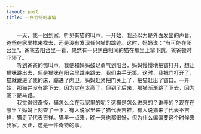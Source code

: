 ```yaml
---
layout: post
title: 一件奇特的事情
---
```



　　一天，我一回到家，听见有猫的叫声。一开始，我还以为是外面发出的声音，爸爸在家里找来找去，还是没有发现任何猫的踪迹。这时，妈妈说：“有可能在阳台里”。爸爸去阳台里一看，果然有一只黑白相间的猫在那里上窜下跳，爸爸顿时吓坏了。    
　　听到爸爸的惊叫声，我便和妈妈鼓足勇气到阳台，妈妈慢慢地把窗打开，想让猫咪跳出去，但是猫咪在阳台里跳来跳去，我们束手无策。这时，我把门打开了，猫就跳进了我的床，蹦进了内卫。妈妈赶紧把门关上了，把猫赶出了窗口。一开始，那猫并没有跳下去，因为实在太高了。但到了后来，那猫渐渐跳了下去，因为底下是马路。    
　　我觉得很奇怪，猫怎么会在我家里的呢？这猫是怎么进来的？谁养的？现在在哪里？妈妈上网查了一下，有人说家里来了猫代表吉祥，有人说猫来了代表不吉祥，猫走了代表吉祥。猫早一点来，晚一来也都很好，但为什么偏偏要这个时候来我家。反正，这是一件奇特的事。    
